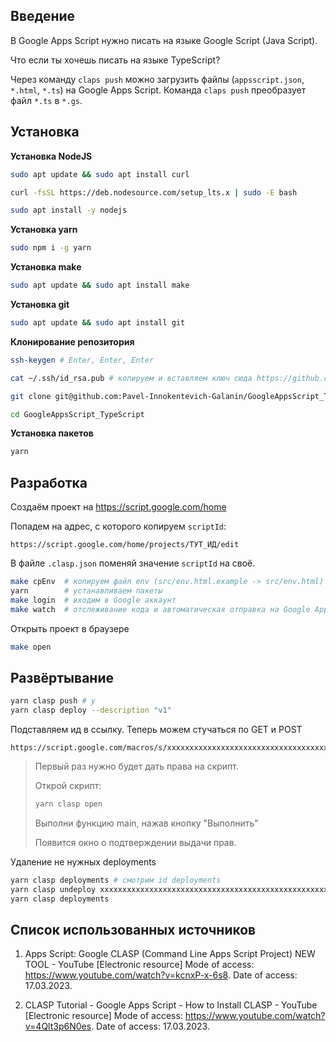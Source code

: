 ## Введение

В Google Apps Script нужно писать на языке Google Script (Java Script).

Что если ты хочешь писать на языке TypeScript?

Через команду `claps push` можно загрузить файлы (`appsscript.json`, `*.html`, `*.ts`) на Google Apps Script.
Команда `claps push` преобразует файл `*.ts` в `*.gs`.

## Установка

**Установка NodeJS**

```bash
sudo apt update && sudo apt install curl

curl -fsSL https://deb.nodesource.com/setup_lts.x | sudo -E bash

sudo apt install -y nodejs
```

**Установка yarn**

```bash
sudo npm i -g yarn
```

**Установка make**

```bash
sudo apt update && sudo apt install make
```

**Установка git**

```bash
sudo apt update && sudo apt install git
```

**Клонирование репозитория**

```bash
ssh-keygen # Enter, Enter, Enter

cat ~/.ssh/id_rsa.pub # копируем и вставляем ключ сюда https://github.com/settings/ssh/new

git clone git@github.com:Pavel-Innokentevich-Galanin/GoogleAppsScript_TypeScript.git

cd GoogleAppsScript_TypeScript
```

**Установка пакетов**

```bash
yarn
```

## Разработка

Создаём проект на https://script.google.com/home

Попадем на адрес, с которого копируем `scriptId`:

```
https://script.google.com/home/projects/ТУТ_ИД/edit
```

В файле `.clasp.json` поменяй значение `scriptId` на своё.

```bash
make cpEnv  # копируем файл env (src/env.html.example -> src/env.html) 
yarn        # устанавливаем пакеты
make login  # входим в Google аккаунт
make watch  # отслеживание кода и автоматическая отправка на Google Apps Script
```

Открыть проект в браузере

```bash
make open
```

## Развёртывание

```bash
yarn clasp push # y
yarn clasp deploy --description "v1"
```

Подставляем ид в ссылку. Теперь можем стучаться по GET и POST

```
https://script.google.com/macros/s/xxxxxxxxxxxxxxxxxxxxxxxxxxxxxxxxxxxxxxxxxxxxxxxxxxxxxxxxxxxxxxxxxxxxxxxx/exec
```

> Первый раз нужно будет дать права на скрипт.
>
> Открой скрипт:
>
> ```bash
> yarn clasp open
> ```
> 
> Выполни функцию main, нажав кнопку "Выполнить"
>
> Появится окно о подтверждении выдачи прав.

Удаление не нужных deployments

```bash
yarn clasp deployments # смотрим id deployments
yarn clasp undeploy xxxxxxxxxxxxxxxxxxxxxxxxxxxxxxxxxxxxxxxxxxxxxxxxxxxxxxxxxxxxxxxxxxxxxxxx
yarn clasp deployments
```

## Список использованных источников

1. Apps Script: Google CLASP (Command Line Apps Script Project) NEW TOOL - YouTube [Electronic resource]
Mode of access: https://www.youtube.com/watch?v=kcnxP-x-6s8.
Date of access: 17.03.2023.

1. CLASP Tutorial  - Google Apps Script - How to Install CLASP - YouTube [Electronic resource]
Mode of access: https://www.youtube.com/watch?v=4Qlt3p6N0es.
Date of access: 17.03.2023.
